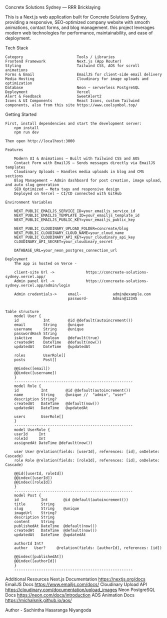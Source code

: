 Concrete Solutions Sydney —  RRR Bricklaying

This is a Next.js web application built for Concrete Solutions Sydney, providing a responsive, SEO-optimized company website with smooth animations, contact forms, and blog management. this project leverages modern web technologies for performance, maintainability, and ease of deployment.

Tech Stack

    Category	                    Tools / Libraries
    Frontend Framework	            Next.js (App Router)
    Styling	                        Tailwind CSS, AOS for scroll animations
    Forms & Email	                EmailJS for client-side email delivery
    Media Hosting	                Cloudinary for image uploads and optimization
    Database	                    Neon — serverless PostgreSQL
    Deployment	                    Vercel
    Alert & Feedback	            SweetAlert2
    Icons & UI Components	        React Icons, custom Tailwind components, also from this site https://www.coolsymbol.top/


Getting Started

    First, install dependencies and start the development server:
        npm install
        npm run dev

    Then open http://localhost:3000

    Features

        Modern UI & Animations — Built with Tailwind CSS and AOS
        Contact Form with EmailJS — Sends messages directly via EmailJS templates
        Cloudinary Uploads — Handles media uploads in blog and CMS sections
        Blog Management — Admin dashboard for post creation, image upload, and auto slug generation
        SEO Optimized — Meta tags and responsive design
        Deployed on Vercel — CI/CD connected with GitHub    
    
    Environment Variables

        NEXT_PUBLIC_EMAILJS_SERVICE_ID=your_emailjs_service_id
        NEXT_PUBLIC_EMAILJS_TEMPLATE_ID=your_emailjs_template_id
        NEXT_PUBLIC_EMAILJS_PUBLIC_KEY=your_emailjs_public_key

        NEXT_PUBLIC_CLOUDINARY_UPLOAD_FOLDER=concreate/blog
        NEXT_PUBLIC_CLOUDINARY_CLOUD_NAME=your_cloud_name
        NEXT_PUBLIC_CLOUDINARY_API_KEY=your_cloudinary_api_key
        CLOUDINARY_API_SECRET=your_cloudinary_secret

        DATABASE_URL=your_neon_postgres_connection_url

    Deployment
        The app is hosted on Verce - 
        
        client-site Url ->              https://concreate-solutions-sydney.vercel.app/
        Admin panel Url ->              https://concreate-solutions-sydney.vercel.app/admin/login

        Admin credentials->     email-              admin@example.com
                                password-           Admin@12345
        

    Table structure 
        model User {
        id           Int        @id @default(autoincrement())
        email        String     @unique
        username     String     @unique
        passwordHash String
        isActive     Boolean    @default(true)
        createdAt    DateTime   @default(now())
        updatedAt    DateTime   @updatedAt

        roles        UserRole[]
        posts        Post[]

        @@index([email])
        @@index([username])
        }
        -----------------------------------------------------
        model Role {
        id          Int        @id @default(autoincrement())
        name        String     @unique //  "admin", "user"
        description String?
        createdAt   DateTime   @default(now())
        updatedAt   DateTime   @updatedAt

        users       UserRole[]
        }
        -----------------------------------------------------
        model UserRole {
        userId     Int
        roleId     Int
        assignedAt DateTime @default(now())

        user User @relation(fields: [userId], references: [id], onDelete: Cascade)
        role Role @relation(fields: [roleId], references: [id], onDelete: Cascade)

        @@id([userId, roleId]) 
        @@index([userId])
        @@index([roleId])
        }
        -----------------------------------------------------
        model Post {
        id          Int       @id @default(autoincrement())
        title       String
        slug        String    @unique
        imageUrl    String?
        description String
        content     String
        publishedAt DateTime  @default(now())
        createdAt   DateTime  @default(now())
        updatedAt   DateTime  @updatedAt

        authorId Int?
        author   User?     @relation(fields: [authorId], references: [id])

        @@index([publishedAt])
        @@index([authorId])
        }
        -----------------------------------------------------

Additional Resources
    Next.js Documentation       https://nextjs.org/docs
    EmailJS Docs                https://www.emailjs.com/docs/
    Cloudinary Upload API       https://cloudinary.com/documentation/upload_images
    Neon PostgreSQL Docs        https://neon.com/docs/introduction
    AOS Animation Docs          https://michalsnik.github.io/aos/


Author - Sachintha Hasaranga Niyangoda